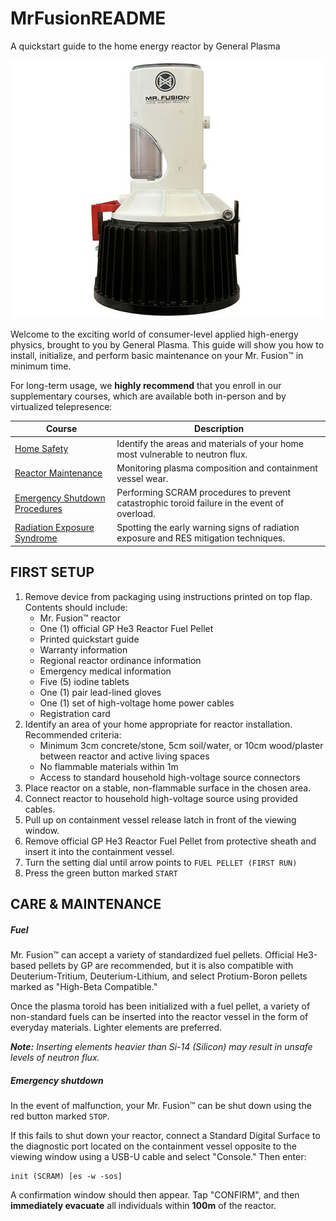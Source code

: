 # MrFusionREADME
A quickstart guide to the home energy reactor by General Plasma

<!-- Add text center class div -->
![Mr. Fusion](/images/mrfusion.jpg)

Welcome to the exciting world of consumer-level applied high-energy physics, brought to you by General Plasma. This guide will show you how to install, initialize, and perform basic maintenance on your Mr. Fusion™ in minimum time.

For long-term usage, we **highly recommend** that you enroll in our supplementary courses, which are available both in-person and by virtualized telepresence:

<!-- Add class for table-active add classes to rows for link text-->
Course | Description
------ | -----------
[Home Safety](#) | Identify the areas and materials of your home most vulnerable to neutron flux.
[Reactor Maintenance](#) | Monitoring plasma composition and containment vessel wear.
[Emergency Shutdown Procedures](#) | Performing SCRAM procedures to prevent catastrophic toroid failure in the event of overload.
[Radiation Exposure Syndrome](#) | Spotting the early warning signs of radiation exposure and RES mitigation techniques.


## FIRST SETUP

1. Remove device from packaging using instructions printed on top flap. Contents should include:
   - Mr. Fusion™ reactor
   - One (1) official GP He3 Reactor Fuel Pellet 
   - Printed quickstart guide
   - Warranty information
   - Regional reactor ordinance information
   - Emergency medical information
   - Five (5) iodine tablets
   - One (1) pair lead-lined gloves
   - One (1) set of high-voltage home power cables
   - Registration card
2. Identify an area of your home appropriate for reactor installation. Recommended criteria:
   - Minimum 3cm concrete/stone, 5cm soil/water, or 10cm wood/plaster between reactor and active living spaces
   - No flammable materials within 1m
   - Access to standard household high-voltage source connectors
3. Place reactor on a stable, non-flammable surface in the chosen area.
4. Connect reactor to household high-voltage source using provided cables.
5. Pull up on containment vessel release latch in front of the viewing window.
6. Remove official GP He3 Reactor Fuel Pellet from protective sheath and insert it into the containment vessel.
7. Turn the setting dial until arrow points to `FUEL PELLET (FIRST RUN)`
8. Press the green button marked `START`

## CARE & MAINTENANCE

##### Fuel
Mr. Fusion™ can accept a variety of standardized fuel pellets. Official He3-based pellets by GP are recommended, but it is also compatible with Deuterium-Tritium, Deuterium-Lithium, and select Protium-Boron pellets marked as "High-Beta Compatible."

Once the plasma toroid has been initialized with a fuel pellet, a variety of non-standard fuels can be inserted into the reactor vessel in the form of everyday materials. Lighter elements are preferred.

*__Note:__ Inserting elements heavier than Si-14 (Silicon) may result in unsafe levels of neutron flux.*

##### Emergency shutdown
In the event of malfunction, your Mr. Fusion™ can be shut down using the red button marked `STOP`.

If this fails to shut down your reactor, connect a Standard Digital Surface to the diagnostic port located on the containment vessel opposite to the viewing window using a USB-U cable and select "Console." Then enter:

<!-- encase in blockquote -->
```
init (SCRAM) [es -w -sos]
```

A confirmation window should then appear. Tap "CONFIRM", and then **immediately evacuate** all individuals within **100m** of the reactor.